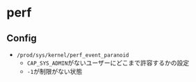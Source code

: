 # perf

## Config

* `/prod/sys/kernel/perf_event_paranoid`
  * `CAP_SYS_ADMIN`がないユーザーにどこまで許容するかの設定
  * `-1`が制限がない状態
